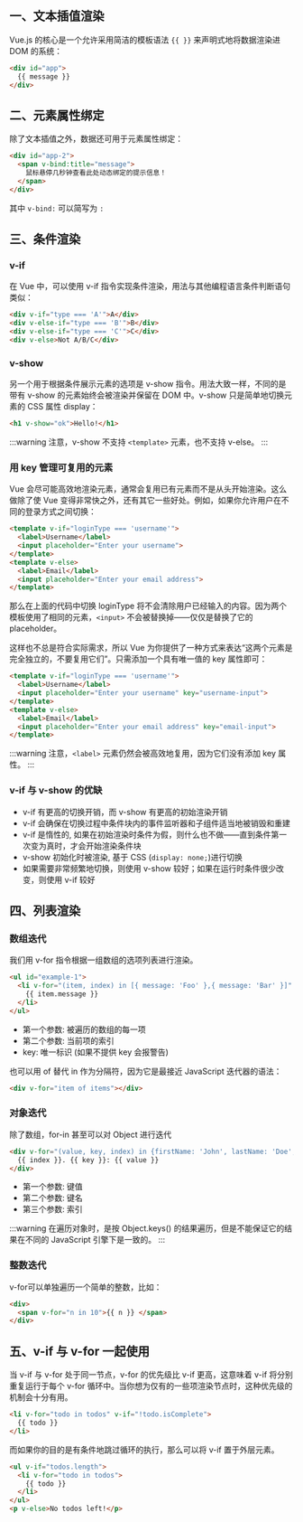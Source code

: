 <a name="56732ca8"></a>
## 一、文本插值渲染
Vue.js 的核心是一个允许采用简洁的模板语法 `{{ }}` 来声明式地将数据渲染进 DOM 的系统：
```html
<div id="app">
  {{ message }}
</div>
```

<a name="d2390f30"></a>
## 二、元素属性绑定
除了文本插值之外，数据还可用于元素属性绑定：
```html
<div id="app-2">
  <span v-bind:title="message">
    鼠标悬停几秒钟查看此处动态绑定的提示信息！
  </span>
</div>
```

其中 `v-bind:` 可以简写为 `:`

<a name="40971f1f"></a>
## 三、条件渲染

<a name="v-if"></a>
### v-if
在 Vue 中，可以使用 v-if 指令实现条件渲染，用法与其他编程语言条件判断语句类似：
```html
<div v-if="type === 'A'">A</div>
<div v-else-if="type === 'B'">B</div>
<div v-else-if="type === 'C'">C</div>
<div v-else>Not A/B/C</div>
```

<a name="v-show"></a>
### v-show
另一个用于根据条件展示元素的选项是 v-show 指令。用法大致一样，不同的是带有 v-show 的元素始终会被渲染并保留在 DOM 中。v-show 只是简单地切换元素的 CSS 属性 display：
```html
<h1 v-show="ok">Hello!</h1>
```

:::warning
注意，v-show 不支持 `<template>` 元素，也不支持 v-else。
:::

<a name="d97ef5d7"></a>
### 用 key 管理可复用的元素
Vue 会尽可能高效地渲染元素，通常会复用已有元素而不是从头开始渲染。这么做除了使 Vue 变得非常快之外，还有其它一些好处。例如，如果你允许用户在不同的登录方式之间切换：
```html
<template v-if="loginType === 'username'">
  <label>Username</label>
  <input placeholder="Enter your username">
</template>
<template v-else>
  <label>Email</label>
  <input placeholder="Enter your email address">
</template>
```

那么在上面的代码中切换 loginType 将不会清除用户已经输入的内容。因为两个模板使用了相同的元素，`<input>` 不会被替换掉——仅仅是替换了它的 placeholder。

这样也不总是符合实际需求，所以 Vue 为你提供了一种方式来表达“这两个元素是完全独立的，不要复用它们”。只需添加一个具有唯一值的 key 属性即可：
```html
<template v-if="loginType === 'username'">
  <label>Username</label>
  <input placeholder="Enter your username" key="username-input">
</template>
<template v-else>
  <label>Email</label>
  <input placeholder="Enter your email address" key="email-input">
</template>
```

:::warning
注意，`<label>` 元素仍然会被高效地复用，因为它们没有添加 key 属性。
:::

<a name="9c73cba5"></a>
### v-if 与 v-show 的优缺

- v-if 有更高的切换开销，而 v-show 有更高的初始渲染开销
- v-if 会确保在切换过程中条件块内的事件监听器和子组件适当地被销毁和重建
- v-if 是惰性的, 如果在初始渲染时条件为假，则什么也不做——直到条件第一次变为真时，才会开始渲染条件块
- v-show 初始化时被渲染, 基于 CSS (`display: none;`)进行切换
- 如果需要非常频繁地切换，则使用 v-show 较好；如果在运行时条件很少改变，则使用 v-if 较好

<a name="5b9f82e4"></a>

## 四、列表渲染

<a name="4c39ec00"></a>

### 数组迭代

我们用 v-for 指令根据一组数组的选项列表进行渲染。
```html
<ul id="example-1">
  <li v-for="(item, index) in [{ message: 'Foo' },{ message: 'Bar' }]" :key="index">
    {{ item.message }}
  </li>
</ul>
```

- 第一个参数: 被遍历的数组的每一项
- 第二个参数: 当前项的索引
- key: 唯一标识 (如果不提供 key 会报警告)

也可以用 of 替代 in 作为分隔符，因为它是最接近 JavaScript 迭代器的语法：
```html
<div v-for="item of items"></div>
```

<a name="2d454680"></a>
### 对象迭代
除了数组，for-in 甚至可以对 Object 进行迭代
```html
<div v-for="(value, key, index) in {firstName: 'John', lastName: 'Doe', age: 30}">
  {{ index }}. {{ key }}: {{ value }}
</div>
```

- 第一个参数: 键值
- 第二个参数: 键名
- 第三个参数: 索引

:::warning
在遍历对象时，是按 Object.keys() 的结果遍历，但是不能保证它的结果在不同的 JavaScript 引擎下是一致的。
:::

<a name="f46eacb7"></a>
### 整数迭代
v-for可以单独遍历一个简单的整数，比如：
```html
<div>
  <span v-for="n in 10">{{ n }} </span>
</div>
```

<a name="6f781ae9"></a>
## 五、v-if 与 v-for 一起使用
当 v-if 与 v-for 处于同一节点，v-for 的优先级比 v-if 更高，这意味着 v-if 将分别重复运行于每个 v-for 循环中。当你想为仅有的一些项渲染节点时，这种优先级的机制会十分有用。

```html
<li v-for="todo in todos" v-if="!todo.isComplete">
  {{ todo }}
</li>
```

而如果你的目的是有条件地跳过循环的执行，那么可以将 v-if 置于外层元素。

```html
<ul v-if="todos.length">
  <li v-for="todo in todos">
    {{ todo }}
  </li>
</ul>
<p v-else>No todos left!</p>
```

